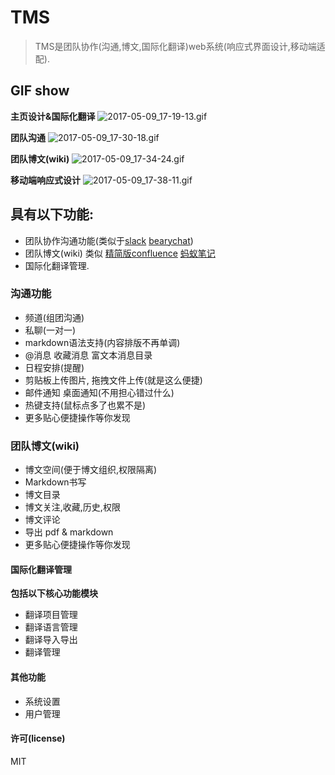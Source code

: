 # TMS
> TMS是团队协作(沟通,博文,国际化翻译)web系统(响应式界面设计,移动端适配).

## GIF show
**主页设计&国际化翻译**
![2017-05-09_17-19-13.gif](https://xiweicheng.com/upload/img/0/9434031b-06bb-45a2-9098-de875b5a2b44.gif) 

**团队沟通**
![2017-05-09_17-30-18.gif](https://xiweicheng.com/upload/img/0/a7d92130-1343-46d7-ba46-3b4a2c5260f8.gif) 

**团队博文(wiki)**
![2017-05-09_17-34-24.gif](https://xiweicheng.com/upload/img/0/f58ac129-0917-43c8-90c7-6a9eaeb89245.gif) 

**移动端响应式设计**
![2017-05-09_17-38-11.gif](https://xiweicheng.com/upload/img/0/3691cc74-1740-4e71-8840-f252446cf2ce.gif) 

## 具有以下功能:
- 团队协作沟通功能(类似于[slack](https://slack.com/) [bearychat](https://bearychat.com/))
- 团队博文(wiki) 类似 [精简版confluence](http://baike.baidu.com/link?url=0TtAZuIP9nh31TCEQVSjtgS6-oUt9_M2mgdHu3XBSgF8DZR7u_Yv-XmUK3Yz133kx_2AhlFufEJhHJOgshXJJYst78ahDRto5NsSwWqdMBy) [蚂蚁笔记](https://leanote.com/)
- 国际化翻译管理.

### 沟通功能
- 频道(组团沟通)
- 私聊(一对一)
- markdown语法支持(内容排版不再单调)
- @消息 收藏消息 富文本消息目录
- 日程安排(提醒)
- 剪贴板上传图片, 拖拽文件上传(就是这么便捷)
- 邮件通知 桌面通知(不用担心错过什么)
- 热键支持(鼠标点多了也累不是)
- 更多贴心便捷操作等你发现

### 团队博文(wiki)
- 博文空间(便于博文组织,权限隔离)
- Markdown书写
- 博文目录
- 博文关注,收藏,历史,权限
- 博文评论
- 导出 pdf & markdown
- 更多贴心便捷操作等你发现


#### 国际化翻译管理
**包括以下核心功能模块**
- 翻译项目管理
- 翻译语言管理
- 翻译导入导出
- 翻译管理

#### 其他功能
- 系统设置
- 用户管理

#### 许可(license)
MIT